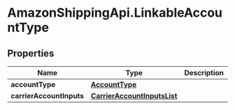 # AmazonShippingApi.LinkableAccountType

## Properties
Name | Type | Description | Notes
------------ | ------------- | ------------- | -------------
**accountType** | [**AccountType**](AccountType.md) |  | [optional] 
**carrierAccountInputs** | [**CarrierAccountInputsList**](CarrierAccountInputsList.md) |  | [optional] 


